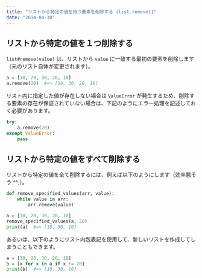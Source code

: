 ```yaml
---
title: "リストから特定の値を持つ要素を削除する (list.remove)]"
date: "2014-04-30"
---
```


リストから特定の値を１つ削除する
----

`list#remove(value)` は、リストから `value` に一致する最初の要素を削除します（元のリスト自体が変更されます）。

```python
a = [10, 20, 30, 20, 10]
a.remove(20)  #=> [10, 30, 20, 10]
```

リスト内に指定した値が存在しない場合は `ValueError` が発生するため、削除する要素の存在が保証されていない場合は、下記のようにエラー処理を記述しておく必要があります。

```python
try:
    a.remove(20)
except ValueError:
    pass
```

リストから特定の値をすべて削除する
----

リストから特定の値を全て削除するには、例えば以下のようにします（効率悪そう ^^;）。

```python
def remove_specified_values(arr, value):
    while value in arr:
        arr.remove(value)

a = [10, 20, 30, 20, 10]
remove_specified_values(a, 20)
print(a)  #=> [10, 30, 10]
```

あるいは、以下のようにリスト内包表記を使用して、新しいリストを作成してしまうこともできます。

```python
a = [10, 20, 30, 20, 10]
b = [x for x in a if x != 20]
print(b)  #=> [10, 30, 10]
```

